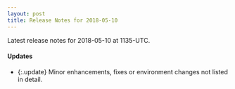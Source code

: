 ```yaml
---
layout: post
title: Release Notes for 2018-05-10
---
```


Latest release notes for 2018-05-10 at 1135-UTC.

<div class='updates' markdown='1'>

#### Updates

- {:.update} Minor enhancements, fixes or environment changes not listed in detail.

</div>


